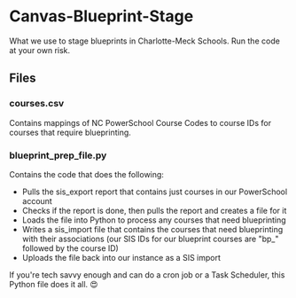 # Canvas-Blueprint-Stage

What we use to stage blueprints in Charlotte-Meck Schools.
Run the code at your own risk.

## Files

### courses.csv
Contains mappings of NC PowerSchool Course Codes to course IDs for courses that require blueprinting.

### blueprint_prep_file.py
Contains the code that does the following:
* Pulls the sis_export report that contains just courses in our PowerSchool account
* Checks if the report is done, then pulls the report and creates a file for it
* Loads the file into Python to process any courses that need blueprinting
* Writes a sis_import file that contains the courses that need blueprinting with their associations (our SIS IDs for our blueprint courses are "bp_" followed by the course ID)
* Uploads the file back into our instance as a SIS import

If you're tech savvy enough and can do a cron job or a Task Scheduler, this Python file does it all. 😍
